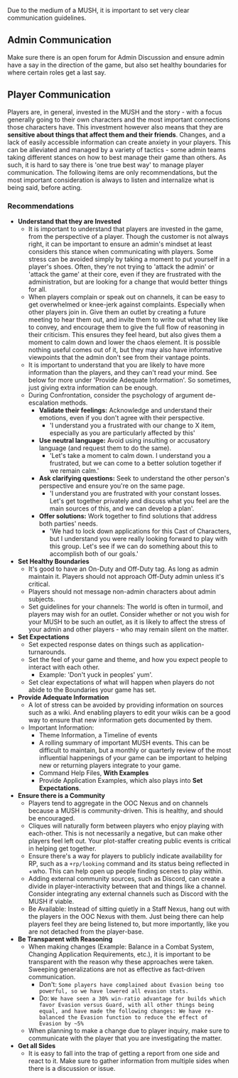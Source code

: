 Due to the medium of a MUSH, it is important to set very clear communication guidelines.
## Admin Communication
Make sure there is an open forum for Admin Discussion and ensure admin have a say in the direction of the game, but also set healthy boundaries for where certain roles get a last say. 
## Player Communication
Players are, in general, invested in the MUSH and the story - with a focus generally going to their own characters and the most important connections those characters have. This investment however also means that they are **sensitive about things that affect them and their friends**. Changes, and a lack of easily accessible information can create anxiety in your players.  This can be alleviated and managed by a variety of tactics - some admin teams taking different stances on how to best manage their game than others. As such, it is hard to say there is 'one true best way' to manage player communication. The following items are only recommendations, but the most important consideration is always to listen and internalize what is being said, before acting.
### Recommendations
* **Understand that they are Invested**
	* It is important to understand that players are invested in the game, from the perspective of a player. Though the customer is not always right, it can be important to ensure an admin's mindset at least considers this stance when communicating with players. Some stress can be avoided simply by taking a moment to put yourself in a player's shoes. Often, they're not trying to 'attack the admin' or 'attack the game' at their core, even if they are frustrated with the administration, but are looking for a change that would better things for all.
	* When players complain or speak out on channels, it can be easy to get overwhelmed or knee-jerk against complaints. Especially when other players join in. Give them an outlet by creating a future meeting to hear them out, and invite them to write out what they like to convey, and encourage them to give the full flow of reasoning in their criticism. This ensures they feel heard, but also gives them a moment to calm down and lower the chaos element. It is possible nothing useful comes out of it, but they may also have informative viewpoints that the admin don't see from their vantage points.
	* It is important to understand that you are likely to have more information than the players, and they can't read your mind. See below for more under 'Provide Adequate Information'. So sometimes, just giving extra information can be enough.
	* During Confrontation, consider the psychology of argument de-escalation methods.
		* **Validate their feelings:** Acknowledge and understand their emotions, even if you don't agree with their perspective.
			* 'I understand you a frustrated with our change to X item, especially as you are particularly affected by this'
		* **Use neutral language:** Avoid using insulting or accusatory language (and request them to do the same).
			* 'Let's take a moment to calm down. I understand you a frustrated, but we can come to a better solution together if we remain calm.'
		- **Ask clarifying questions:** Seek to understand the other person's perspective and ensure you're on the same page.
			- 'I understand you are frustrated with your constant losses. Let's get together privately and discuss what you feel are the main sources of this, and we can develop a plan'.
		- **Offer solutions:** Work together to find solutions that address both parties' needs.
			- 'We had to lock down applications for this Cast of Characters, but I understand you were really looking forward to play with this group. Let's see if we can do something about this to accomplish both of our goals.'
* **Set Healthy Boundaries**
	* It's good to have an On-Duty and Off-Duty tag. As long as admin maintain it. Players should not approach Off-Duty admin unless it's critical.
	* Players should not message non-admin characters about admin subjects.
	* Set guidelines for your channels: The world is often in turmoil, and players may wish for an outlet. Consider whether or not you wish for your MUSH to be such an outlet, as it is likely to affect the stress of your admin and other players - who may remain silent on the matter.
* **Set Expectations**
	* Set expected response dates on things such as application-turnarounds. 
	* Set the feel of your game and theme, and how you expect people to interact with each other.
		* Example: 'Don't yuck in peoples' yum'.
	* Set clear expectations of what will happen when players do not abide to the Boundaries your game has set.
* **Provide Adequate Information**
	* A lot of stress can be avoided by providing information on sources such as a wiki. And enabling players to edit your wikis can be a good way to ensure that new information gets documented by them. 
	* Important Information:
		* Theme Information, a Timeline of events
		* A rolling summary of important MUSH events. This can be difficult to maintain, but a monthly or quarterly review of the most influential happenings of your game can be important to helping new or returning players integrate to your game.
		* Command Help Files, **With Examples**
		* Provide Application Examples, which also plays into **Set Expectations**.
* **Ensure there is a Community**
	* Players tend to aggregate in the OOC Nexus and on channels because a MUSH is community-driven. This is healthy, and should be encouraged. 
	* Cliques will naturally form between players who enjoy playing with each-other. This is not necessarily a negative, but can make other players feel left out. Your plot-staffer creating public events is critical in helping get together.
	* Ensure there's a way for players to publicly indicate availability for RP, such as a `+rp/looking` command and its status being reflected in +who. This can help open up people finding scenes to play within.
	* Adding external community sources, such as Discord, can create a divide in player-interactivity between that and things like a channel. Consider integrating any external channels such as Discord with the MUSH if viable.
	* Be Available: Instead of sitting quietly in a Staff Nexus, hang out with the players in the OOC Nexus with them. Just being there can help players feel they are being listened to, but more importantly, like you are not detached from the player-base. 
* **Be Transparent with Reasoning**
	* When making changes (Example: Balance in a Combat System, Changing Application Requirements, etc.), it is important to be transparent with the reason why these approaches were taken. Sweeping generalizations are not as effective as fact-driven communication.
		* Don't: `Some players have complained about Evasion being too powerful, so we have lowered all evasion stats.`
		* Do: `We have seen a 30% win-ratio advantage for builds which favor Evasion versus Guard, with all other things being equal, and have made the following changes: We have re-balanced the Evasion function to reduce the effect of Evasion by ~5%`
	* When planning to make a change due to player inquiry, make sure to communicate with the player that you are investigating the matter. 
* **Get all Sides** 
	* It is easy to fall into the trap of getting a report from one side and react to it. Make sure to gather information from multiple sides when there is a discussion or issue.